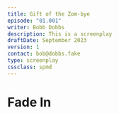 ```yaml
---
title: Gift of the Zom-bye
episode: "01.001"
writer: Bobb Dobbs
description: This is a screenplay
draftDate: September 2023
version: 1
contact: bob@dobbs.fake
type: screenplay
cssclass: spmd
---
```

# Fade In
